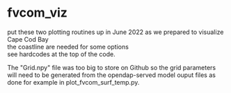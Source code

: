 # fvcom_viz
put these two plotting routines up in June 2022 as we prepared to visualize Cape Cod Bay
<br>
the coastline  are needed for some options
<br>
see hardcodes at the top of the code.
<p>
The "Grid.npy" file was too big to store on Github so the grid parameters will need to be generated from the opendap-served model ouput files as done for example in plot_fvcom_surf_temp.py.
